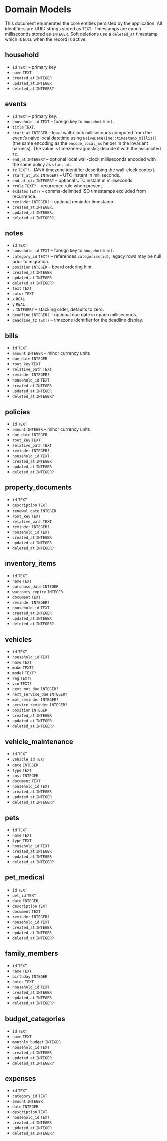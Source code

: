 # Domain Models

This document enumerates the core entities persisted by the application.
All identifiers are UUID strings stored as `TEXT`. Timestamps are epoch
milliseconds stored as `INTEGER`. Soft deletions use a `deleted_at`
timestamp which is `NULL` when the record is active.

## household
- `id` `TEXT` – primary key
- `name` `TEXT`
- `created_at` `INTEGER`
- `updated_at` `INTEGER`
- `deleted_at` `INTEGER?`

## events
- `id` `TEXT` – primary key.
- `household_id` `TEXT` – foreign key to `household(id)`.
- `title` `TEXT`.
- `start_at` `INTEGER` – local wall-clock milliseconds computed from the event’s
  naive local datetime using `NaiveDateTime::timestamp_millis()` (the same
  encoding as the `encode_local_ms` helper in the invariant harness). The value
  is timezone-agnostic; decode it with the associated `tz`.
- `end_at` `INTEGER?` – optional local wall-clock milliseconds encoded with the
  same policy as `start_at`.
- `tz` `TEXT?` – IANA timezone identifier describing the wall-clock context.
- `start_at_utc` `INTEGER?` – UTC instant in milliseconds.
- `end_at_utc` `INTEGER?` – optional UTC instant in milliseconds.
- `rrule` `TEXT?` – recurrence rule when present.
- `exdates` `TEXT?` – comma-delimited ISO timestamps excluded from recurrence.
- `reminder` `INTEGER?` – optional reminder timestamp.
- `created_at` `INTEGER`.
- `updated_at` `INTEGER`.
- `deleted_at` `INTEGER?`.

## notes
- `id` `TEXT`
- `household_id` `TEXT` – foreign key to `household(id)`.
- `category_id` `TEXT?` – references `categories(id)`; legacy rows may be null prior to migration.
- `position` `INTEGER` – board ordering hint.
- `created_at` `INTEGER`
- `updated_at` `INTEGER`
- `deleted_at` `INTEGER?`
- `text` `TEXT`
- `color` `TEXT`
- `x` `REAL`
- `y` `REAL`
- `z` `INTEGER?` – stacking order, defaults to zero.
- `deadline` `INTEGER?` – optional due date in epoch milliseconds.
- `deadline_tz` `TEXT?` – timezone identifier for the deadline display.

## bills
- `id` `TEXT`
- `amount` `INTEGER` – minor currency units
- `due_date` `INTEGER`
- `root_key` `TEXT`
- `relative_path` `TEXT`
- `reminder` `INTEGER?`
- `household_id` `TEXT`
- `created_at` `INTEGER`
- `updated_at` `INTEGER`
- `deleted_at` `INTEGER?`

## policies
- `id` `TEXT`
- `amount` `INTEGER` – minor currency units
- `due_date` `INTEGER`
- `root_key` `TEXT`
- `relative_path` `TEXT`
- `reminder` `INTEGER?`
- `household_id` `TEXT`
- `created_at` `INTEGER`
- `updated_at` `INTEGER`
- `deleted_at` `INTEGER?`

## property_documents
- `id` `TEXT`
- `description` `TEXT`
- `renewal_date` `INTEGER`
- `root_key` `TEXT`
- `relative_path` `TEXT`
- `reminder` `INTEGER?`
- `household_id` `TEXT`
- `created_at` `INTEGER`
- `updated_at` `INTEGER`
- `deleted_at` `INTEGER?`

## inventory_items
- `id` `TEXT`
- `name` `TEXT`
- `purchase_date` `INTEGER`
- `warranty_expiry` `INTEGER`
- `document` `TEXT`
- `reminder` `INTEGER?`
- `household_id` `TEXT`
- `created_at` `INTEGER`
- `updated_at` `INTEGER`
- `deleted_at` `INTEGER?`

## vehicles
- `id` `TEXT`
- `household_id` `TEXT`
- `name` `TEXT`
- `make` `TEXT?`
- `model` `TEXT?`
- `reg` `TEXT?`
- `vin` `TEXT?`
- `next_mot_due` `INTEGER?`
- `next_service_due` `INTEGER?`
- `mot_reminder` `INTEGER?`
- `service_reminder` `INTEGER?`
- `position` `INTEGER`
- `created_at` `INTEGER`
- `updated_at` `INTEGER`
- `deleted_at` `INTEGER?`

## vehicle_maintenance
- `id` `TEXT`
- `vehicle_id` `TEXT`
- `date` `INTEGER`
- `type` `TEXT`
- `cost` `INTEGER`
- `document` `TEXT`
- `household_id` `TEXT`
- `created_at` `INTEGER`
- `updated_at` `INTEGER`
- `deleted_at` `INTEGER?`

## pets
- `id` `TEXT`
- `name` `TEXT`
- `type` `TEXT`
- `household_id` `TEXT`
- `created_at` `INTEGER`
- `updated_at` `INTEGER`
- `deleted_at` `INTEGER?`

## pet_medical
- `id` `TEXT`
- `pet_id` `TEXT`
- `date` `INTEGER`
- `description` `TEXT`
- `document` `TEXT`
- `reminder` `INTEGER?`
- `household_id` `TEXT`
- `created_at` `INTEGER`
- `updated_at` `INTEGER`
- `deleted_at` `INTEGER?`

## family_members
- `id` `TEXT`
- `name` `TEXT`
- `birthday` `INTEGER`
- `notes` `TEXT`
- `household_id` `TEXT`
- `created_at` `INTEGER`
- `updated_at` `INTEGER`
- `deleted_at` `INTEGER?`

## budget_categories
- `id` `TEXT`
- `name` `TEXT`
- `monthly_budget` `INTEGER`
- `household_id` `TEXT`
- `created_at` `INTEGER`
- `updated_at` `INTEGER`
- `deleted_at` `INTEGER?`

## expenses
- `id` `TEXT`
- `category_id` `TEXT`
- `amount` `INTEGER`
- `date` `INTEGER`
- `description` `TEXT`
- `household_id` `TEXT`
- `created_at` `INTEGER`
- `updated_at` `INTEGER`
- `deleted_at` `INTEGER?`

